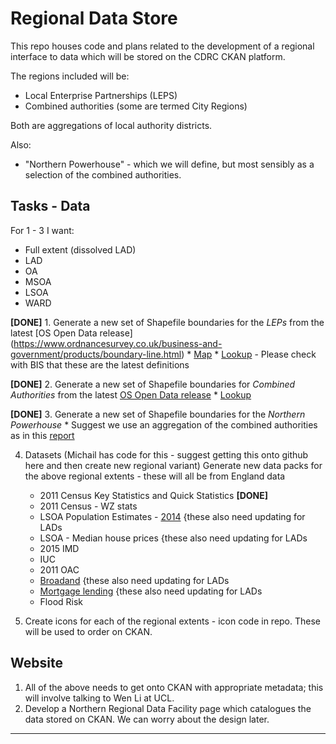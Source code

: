 # Regional Data Store
This repo houses code and plans related to the development of a regional interface to data which will be stored on the CDRC CKAN platform.

The regions included will be: 

* Local Enterprise Partnerships (LEPS)
* Combined authorities (some are termed City Regions)

Both are aggregations of local authority districts.

Also:

* "Northern Powerhouse" - which we will define, but most sensibly as a selection of the combined authorities.

## Tasks - Data
For 1 - 3 I want:

* Full extent (dissolved LAD)
* LAD
* OA
* MSOA
* LSOA
* WARD

**[DONE]** 1. Generate a new set of Shapefile boundaries for the *LEPs* from the latest [OS Open Data release] (https://www.ordnancesurvey.co.uk/business-and-government/products/boundary-line.html)
	* [Map](https://www.gov.uk/government/publications/local-enterprise-partnerships-map)
	* [Lookup](https://www.gov.uk/government/publications/local-enterprise-partnerships-local-authority-mapping) - Please check with BIS that these are the latest definitions

**[DONE]** 2. Generate a new set of Shapefile boundaries for *Combined Authorities* from the latest [OS Open Data release](https://www.ordnancesurvey.co.uk/business-and-government/products/boundary-line.html)
	* [Lookup](https://en.wikipedia.org/wiki/Combined_authority)

**[DONE]** 3. Generate a new set of Shapefile boundaries for the *Northern Powerhouse*
	* Suggest we use an aggregation of the combined authorities as in this [report](http://www.centreforcities.org/wp-content/uploads/2015/06/15-06-01-Northern-Powerhouse-Factsheet.pdf)

4. Datasets (Michail has code for this - suggest getting this onto github here and then create new regional variant) Generate new data packs for the above regional extents - these will all be from England data

	* 2011 Census Key Statistics and Quick Statistics **[DONE]**
	* 2011 Census - WZ stats
	* LSOA Population Estimates - [2014](http://www.ons.gov.uk/peoplepopulationandcommunity/populationandmigration/populationestimates/datasets/lowersuperoutputareamidyearpopulationestimates) {these also need updating for LADs
	* LSOA - Median house prices {these also need updating for LADs
	* 2015 IMD
	* IUC
	* 2011 OAC
	* [Broadand](http://stakeholders.ofcom.org.uk/market-data-research/market-data/infrastructure/connected-nations-2015/downloads/)  {these also need updating for LADs
	* [Mortgage lending](https://www.cml.org.uk/industry-data/about-postcode-lending/) {these also need updating for LADs
	* Flood Risk

5. Create icons for each of the regional extents - icon code in repo. These will be used to order on CKAN.

## Website
1. All of the above needs to get onto CKAN with appropriate metadata; this will involve talking to Wen Li at UCL.
2. Develop a Northern Regional Data Facility page which catalogues the data stored on CKAN. We can worry about the design later.

----